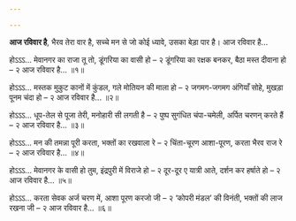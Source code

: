 ```yaml
---

---
```


**आज रविवार है**, भैरव तेरा वार है,
सच्चे मन से जो कोई ध्यावे, उसका बेड़ा पार है।
आज रविवार है...

होऽऽऽ... मेवानगर का राजा तू तो, डूंगरिया का वासी हो – २
डूंगरिया का रक्षक बनकर, बैठा मस्त दीवाना हो – २
आज रविवार है... ॥१॥

होऽऽऽ... मस्तक मुकुट कानों में कुंडल, गले मोतियन की माला हो – २
जगमग-जगमग अंगियाँ सोहे, मुखड़ा पूनम चंदा हो – २
आज रविवार है... ॥२॥

होऽऽऽ... धूप-तेल से पूजा तेरी, मनोहारी सी लगती है  – २
पुष्प सुगंधित चंपा-चमेली, अर्पित चरणन् करते हैं – २
आज रविवार है... ॥३॥

होऽऽऽ... मन की तमन्ना पूरी करता, भक्तों का रखवाला रे – २
चिंता-चूरण आशा-पूरण, करता भैरव राज रे – २
आज रविवार है... ॥४॥

होऽऽऽ... मेवानगर के वासी हो तुम, इंद्रपुरी में विराजे हो – २
दूर-दूर ए यात्री आते, दर्शन कर हर्षाते हो – २
आज रविवार है... ॥५॥

होऽऽऽ... करता सेवक अर्ज चरण में, आशा पूरण करजो जी – २
‘कोपरी मंडल’ की विनंती, भक्तों की लाज रखना जी – २
आज रविवार है... ॥६॥
